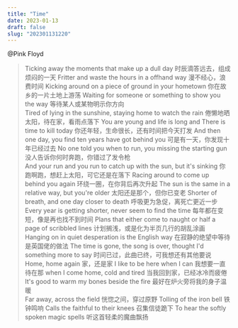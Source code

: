 ```yaml
---
title: "Time"
date: 2023-01-13
draft: false
slug: "202301131220"
---
```

@Pink Floyd

>Ticking away the  moments that make up a dull day
时辰滴答远去，组成烦闷的一天
Fritter and waste the hours in a offhand way
漫不经心，浪费时间
Kicking around on a piece of ground in your hometown
你在故乡的一片土地上游荡
Waiting for someone or something to show you the way
等待某人或某物明示你方向
<br>Tired of lying in the sunshine, staying home to watch the rain
倦懒地晒太阳，待在家，看雨点落下
You are young and life is long and There is time to kill today
你还年轻，生命很长，还有时间把今天打发
And then one day, you find ten years have got behind you
可是有一天，你发现十年已经过去
No one told you when to run, you missing the starting gun
没人告诉你何时奔跑，你错过了发令枪
<br>And your run and you run to catch up with the sun, but it's sinking
你跑啊跑，想赶上太阳，可它还是在落下
Racing around to come up behind you again
环绕一圈，在你背后再次升起
The sun is the same in a relative way, but you're older
太阳还是那个，但你已变老
Shorter of breath, and one day closer to death
呼吸更为急促，离死亡更近一步
<br>Every year is getting shorter, never seem to find the time
每年都在变短，像是再也找不到时间
Plans that either come to naught or half a page of scribbled lines
计划搁浅，或是化为半页几行的胡乱涂画
Hanging on in quiet desperation is the English way
在寂静的绝望中等待是英国佬的做法
The time is gone, the song is over, thought I'd something more to say
时间已过，此曲已终，可我想还有其他要说
<br>Home, home again
家，还是家
I like to be here when I can
我想要一直待在那
when I come home, cold and tired 
当我回到家，已经冰冷而疲倦
It's good to warm my bones beside the fire 
最好在炉火旁将我的身子温暖
<br>Far away, across the field
恍惚之间，穿过原野
Tolling of the iron bell
铁钟鸣响
Calls the faithful to their knees
召集信徒跪下
To hear the softly spoken magic spells
听这首轻柔的魔曲飘扬